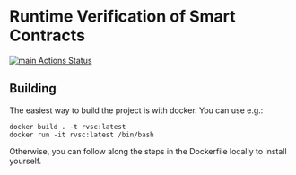 # Runtime Verification of Smart Contracts
[![main Actions Status](https://github.com/dylanjwolff/rv-sc/workflows/main/badge.svg)](https://github.com/dylanjwolff/rv-sc/actions)

## Building
The easiest way to build the project is with docker.
You can use e.g.:
```
docker build . -t rvsc:latest
docker run -it rvsc:latest /bin/bash
```

Otherwise, you can follow along the steps in the Dockerfile locally to install yourself.
